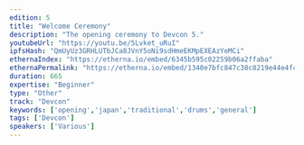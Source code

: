```yaml
---
edition: 5
title: "Welcome Ceremony"
description: "The opening ceremony to Devcon 5."
youtubeUrl: "https://youtu.be/5Lvket_uRuI"
ipfsHash: "QmUyUz3GRHLUTbJCa8JVnY5oNi9sdHmeEKMpEXEAzYeMCi"
ethernaIndex: "https://etherna.io/embed/6345b595c02259b06a2ffaba"
ethernaPermalink: "https://etherna.io/embed/1340e7bfc847c38c8219e44e4fc379d20e60dca2720b8e62c840e2ae7e0fa796"
duration: 665
expertise: "Beginner"
type: "Other"
track: "Devcon"
keywords: ['opening','japan','traditional','drums','general']
tags: ['Devcon']
speakers: ['Various']
---
```

